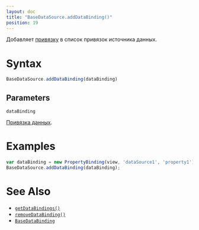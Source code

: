 ```yaml
---
layout: doc
title: "BaseDataSource.addDataBinding()"
position: 19
---
```


Добавляет [привязку](../../../DataBindings/BaseDataBinding/) в список привязок источника данных.

# Syntax

```js
BaseDataSource.addDataBinding(dataBinding)
```

## Parameters

`dataBinding`

[Привязка данных](../../../DataBindings/BaseDataBinding/).

# Examples

```js
var dataBinding = new PropertyBinding(view, 'dataSource1', 'property1');
BaseDataSource.addDataBinding(dataBinding);
```

# See Also

* [`getDataBindings()`](../BaseDataSource.getDataBindings/)
* [`removeDataBinding()`](../BaseDataSource.removeDataBinding/)
* [`BaseDataBinding`](../../../DataBindings/BaseDataBinding/)
